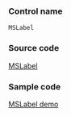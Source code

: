 ### Control name

`MSLabel`

### Source code

[MSLabel](https://github.com/OfficeDev/ui-fabric-ios/blob/master/OfficeUIFabric/Controls/MSLabel.swift)

### Sample code

[MSLabel demo](https://github.com/OfficeDev/ui-fabric-ios/blob/master/OfficeUIFabric.Demo/OfficeUIFabric.Demo/Demos/MSLabelDemoController.swift)
